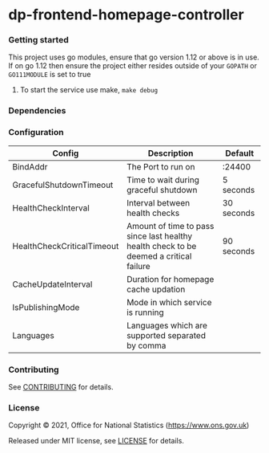 dp-frontend-homepage-controller
================

### Getting started

This project uses go modules, ensure that go version 1.12 or above is in use.
If on go 1.12 then ensure the project either resides outside of your `GOPATH` or `GO111MODULE` is set to true

1. To start the service use make, `make debug`

### Dependencies



### Configuration

| Config                        | Description                                                                               | Default  |
| ------------------------------|-------------------------------------------------------------------------------------------| -----|
| BindAddr                      | The Port to run on                                                                            | :24400 |
| GracefulShutdownTimeout       | Time to wait during graceful shutdown                                                          |    5 seconds |
| HealthCheckInterval           | Interval between health checks                                                            |    30 seconds |
| HealthCheckCriticalTimeout    | Amount of time to pass since last healthy health check to be deemed a critical failure    |    90 seconds |
| CacheUpdateInterval           | Duration for homepage cache updation
| IsPublishingMode              | Mode in which service is running
| Languages                     | Languages which are supported separated by comma

### Contributing

See [CONTRIBUTING](CONTRIBUTING.md) for details.

### License

Copyright © 2021, Office for National Statistics (https://www.ons.gov.uk)

Released under MIT license, see [LICENSE](LICENSE.md) for details.
